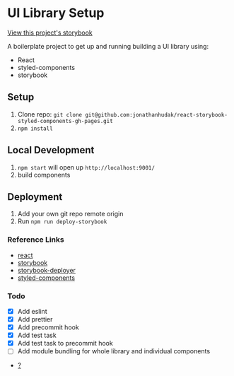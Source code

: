 # UI Library Setup

[View this project's storybook](https://jonathanhudak.github.io/react-storybook-styled-components-gh-pages)

A boilerplate project to get up and running building a UI library using:
- React
- styled-components
- storybook

## Setup
1. Clone repo: `git clone git@github.com:jonathanhudak/react-storybook-styled-components-gh-pages.git`
2. `npm install`

## Local Development
1. `npm start` will open up `http://localhost:9001/`
2. build components

## Deployment
1. Add your own git repo remote origin
2. Run `npm run deploy-storybook`

### Reference Links
- [react](http://reactjs.org/)
- [storybook](https://storybook.js.org/basics/guide-react/)
- [storybook-deployer](https://github.com/storybooks/storybook-deployer)
- [styled-components](https://www.styled-components.com/)

### Todo
- [x] Add eslint
- [x] Add prettier
- [x] Add precommit hook
- [x] Add test task
- [x] Add test task to precommit hook
- [ ] Add module bundling for whole library and individual components
- [?](https://github.com/jonathanhudak/react-storybook-styled-components-gh-pages/issues)
